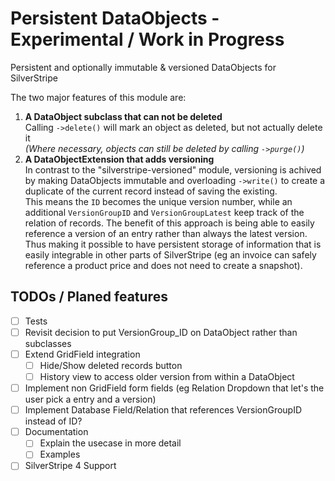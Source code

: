# Persistent DataObjects - Experimental / Work in Progress

Persistent and optionally immutable & versioned DataObjects for SilverStripe

The two major features of this module are:

1. **A DataObject subclass that can not be deleted**    
   Calling `->delete()` will mark an object as deleted, but not actually delete it    
   *(Where necessary, objects can still be deleted by calling `->purge()`)*
1. **A DataObjectExtension that adds versioning**    
   In contrast to the "silverstripe-versioned" module, versioning is achived by 
   making DataObjects immutable and overloading `->write()` to create a duplicate 
   of the current record instead of saving the existing.        
   This means the `ID` becomes the unique version number, while an additional 
   `VersionGroupID` and `VersionGroupLatest` keep track of the relation of records. 
   The benefit of this approach is being able to easily reference a version of an
   entry rather than always the latest version. Thus making it possible to have 
   persistent storage of information that is easily integrable in other parts of 
   SilverStripe (eg an invoice can safely reference a product price and does not 
   need to create a snapshot).

## TODOs / Planed features

- [ ] Tests
- [ ] Revisit decision to put VersionGroup_ID on DataObject rather than subclasses
- [ ] Extend GridField integration
   - [ ] Hide/Show deleted records button
   - [ ] History view to access older version from within a DataObject
- [ ] Implement non GridField form fields (eg Relation Dropdown that let's the user pick a entry and a version)
- [ ] Implement Database Field/Relation that references VersionGroupID instead of ID?
- [ ] Documentation
   - [ ] Explain the usecase in more detail
   - [ ] Examples
- [ ] SilverStripe 4 Support
